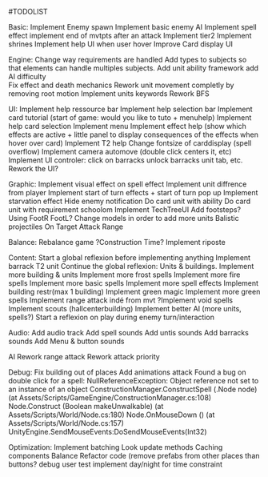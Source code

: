 #TODOLIST

Basic:
	Implement Enemy spawn
	Implement basic enemy AI
	Implement spell effect
	implement end of mvtpts after an attack
	Implement tier2
	Implement shrines 
	Implement help UI when user hover
	Improve Card display UI
	
Engine:
	Change way requirements are handled
	Add types to subjects so that elements can handle multiples subjects.
Add unit ability framework
add AI difficulty	
	Fix effect and death mechanics
	Rework unit movement completly by removing root motion
Implement units keywords
	Rework BFS

UI:
	Implement help ressource bar
	Implement help selection bar
	Implement card tutorial (start of game: would you like to tuto + menuhelp)
	Implement help card selection
	Implement menu
	Implement effect help (show which effects are active + little panel to display consequences of the effects when hover over card)
	Implement T2 help
	Change fontsize of carddisplay (spell overflow)
Implement camera automove (double click centers it, etc)
Implement UI controler: click on barracks unlock barracks unit tab, etc.
Rework the UI?

Graphic:
	Implement visual effect on spell effect
	Implement unit diffrence from player
	Implement start of turn effects + start of turn pop up
	Implement starvation effect
	Hide enemy notification
Do card unit with ability
Do card unit with requirement schoolom
Implement TechTreeUI
Add footsteps? Using FootR FootL?
	Change models in order to add more units
	Balistic projectiles
	On Target Attack Range
	
Balance:
Rebalance game
?Construction Time?
	Implement riposte

	
Content:
	Start a global reflexion before implementing anything
	Implement barrack T2 unit
Continue the global reflexion: Units & buildings.
Implement more building & units
	Implement more frost spells
	Implement more fire spells
	Implement more basic spells
	Implement more spell effects
	Implement building restr(max 1 building)
	Implement green magic
	Implement more green spells
	Implement range attack indé from mvt
?Implement void spells
Implement scouts (hallcenterbuilding)
Implement better AI (more units, spells?)
Start a reflexion on play during enemy turn/interaction

Audio:
Add audio track
Add spell sounds
Add untis sounds
Add barracks sounds
Add Menu & button sounds

AI
Rework range attack
Rework attack priority

Debug:
Fix building out of places
	Add animations attack
Found a bug on double click for a spell: 
NullReferenceException: Object reference not set to an instance of an object
ConstructionManager.ConstructSpell (.Node node) (at Assets/Scripts/GameEngine/ConstructionManager.cs:108)
Node.Construct (Boolean makeUnwalkable) (at Assets/Scripts/World/Node.cs:180)
Node.OnMouseDown () (at Assets/Scripts/World/Node.cs:157)
UnityEngine.SendMouseEvents:DoSendMouseEvents(Int32)

Optimization:
Implement batching
Look update methods
Caching components
Balance
Refactor code (remove prefabs from other places than buttons?
debug
user test
implement day/night for time constraint